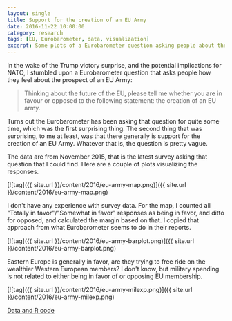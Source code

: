 ```yaml
---
layout: single
title: Support for the creation of an EU Army
date: 2016-11-22 10:00:00
category: research
tags: [EU, Eurobarometer, data, visualization]
excerpt: Some plots of a Eurobarometer question asking people about the creation of an EU Army.
---
```


In the wake of the Trump victory surprise, and the potential implications for NATO, I stumbled upon a Eurobarometer question that asks people how they feel about the prospect of an EU Army:

> Thinking about the future of the EU, please tell me whether you are in favour or opposed to the following statement: the creation of an EU army.

Turns out the Eurobarometer has been asking that question for quite some time, which was the first surprising thing. The second thing that was surprising, to me at least, was that there generally is support for the creation of an EU Army. Whatever that is, the question is pretty vague.

The data are from November 2015, that is the latest survey asking that question that I could find. Here are a couple of plots visualizing the responses. 

[![tag]({{ site.url }}/content/2016/eu-army-map.png)]({{ site.url }}/content/2016/eu-army-map.png)

I don't have any experience with survey data. For the map, I counted all "Totally in favor"/"Somewhat in favor" responses as being in favor, and ditto for opposed, and calculated the margin based on that. I copied that approach from what Eurobarometer seems to do in their reports. 

[![tag]({{ site.url }}/content/2016/eu-army-barplot.png)]({{ site.url }}/content/2016/eu-army-barplot.png)

Eastern Europe is generally in favor, are they trying to free ride on the wealthier Western European members? I don't know, but military spending is not related to either being in favor of or opposing EU membership. 

[![tag]({{ site.url }}/content/2016/eu-army-milexp.png)]({{ site.url }}/content/2016/eu-army-milexp.png)

[Data and R code](https://github.com/andybega/mireg-blogs/tree/master/eu-army)

